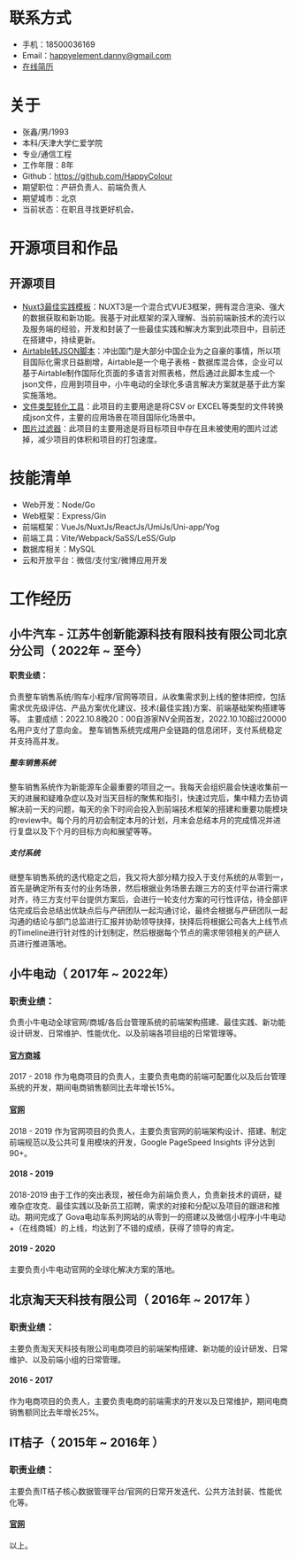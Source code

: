 # 联系方式

* 手机：18500036169
* Email：happyelement.danny@gmail.com
* [在线简历](https://happycolour.github.io)

# 关于

* 张鑫/男/1993
* 本科/天津大学仁爱学院
* 专业/通信工程
* 工作年限：8年
* Github：https://github.com/HappyColour
* 期望职位：产研负责人、前端负责人
* 期望城市：北京
* 当前状态：在职且寻找更好机会。

# 开源项目和作品
## 开源项目
  - [Nuxt3最佳实践模板](https://github.com/HappyColour/nuxt3-template)：NUXT3是一个混合式VUE3框架，拥有混合渲染、强大的数据获取和新功能。我基于对此框架的深入理解、当前前端新技术的流行以及服务端的经验，开发和封装了一些最佳实践和解决方案到此项目中，目前还在搭建中，持续更新。
  - [Airtable转JSON脚本](https://github.com/HappyColour/airtable-to-json)：冲出国门是大部分中国企业为之自豪的事情，所以项目国际化需求日益剧增，Airtable是一个电子表格 - 数据库混合体，企业可以基于Airtable制作国际化页面的多语言对照表格，然后通过此脚本生成一个json文件，应用到项目中，小牛电动的全球化多语言解决方案就是基于此方案实施落地。
  - [文件类型转化工具](https://github.com/HappyColour/i18n-file-to-json)：此项目的主要用途是将CSV or EXCEL等类型的文件转换成json文件，主要的应用场景在项目国际化场景中。
  - [图片过滤器](https://github.com/HappyColour/filter-invalid-images)：此项目的主要用途是将目标项目中存在且未被使用的图片过滤掉，减少项目的体积和项目的打包速度。
    
    
# 技能清单
- Web开发：Node/Go
- Web框架：Express/Gin
- 前端框架：VueJs/NuxtJs/ReactJs/UmiJs/Uni-app/Yog
- 前端工具：Vite/Webpack/SaSS/LeSS/Gulp
- 数据库相关：MySQL
- 云和开放平台：微信/支付宝/微博应用开发

# 工作经历
## 小牛汽车 - 江苏牛创新能源科技有限科技有限公司北京分公司（ 2022年 ~ 至今）
#### 职责业绩：
负责整车销售系统/购车小程序/官网等项目，从收集需求到上线的整体把控，包括需求优先级评估、产品方案优化建议、技术(最佳实践)方案、前端基础架构搭建等等。
主要成绩：2022.10.8晚20：00自游家NV全网首发，2022.10.10超过20000名用户支付了意向金。
整车销售系统完成用户全链路的信息闭环，支付系统稳定并支持高并发。

##### 整车销售系统
整车销售系统作为新能源车企最重要的项目之一。我每天会组织晨会快速收集前一天的进展和疑难杂症以及对当天目标的聚焦和指引，快速过完后，集中精力去协调解决前一天的问题，每天的余下时间会投入到前端技术框架的搭建和重要功能模块的review中。每个月的月初会制定本月的计划，月末会总结本月的完成情况并进行复盘以及下个月的目标方向和展望等等。

##### 支付系统
继整车销售系统的迭代稳定之后，我又将大部分精力投入于支付系统的从零到一，首先是确定所有支付的业务场景，然后根据业务场景去跟三方的支付平台进行需求对齐，待三方支付平台提供方案后，会进行一轮支付方案的可行性评估，待全部评估完成后会总结出优缺点后与产研团队一起沟通讨论，最终会根据与产研团队一起沟通的结论与部门总监进行汇报并协助领导抉择，抉择后将根据公司各大上线节点的Timeline进行针对性的计划制定，然后根据每个节点的需求带领相关的产研人员进行推进落地。

## 小牛电动（ 2017年 ~ 2022年）
### 职责业绩：
负责小牛电动全球官网/商城/各后台管理系统的前端架构搭建、最佳实践、新功能设计研发、日常维护、性能优化、以及前端各项目组的日常管理等。

#### [官方商城](https://store.niu.com)
2017 - 2018 作为电商项目的负责人，主要负责电商的前端可配置化以及后台管理系统的开发，期间电商销售额同比去年增长15%。

#### [官网](https://www.niu.com)
2018 - 2019 作为官网项目的负责人，主要负责官网的前端架构设计、搭建、制定前端规范以及公共可复用模块的开发，Google PageSpeed Insights 评分达到90+。

#### 2018 - 2019
2018-2019 由于工作的突出表现，被任命为前端负责人，负责新技术的调研，疑难杂症攻克、最佳实践以及新员工招聘，需求的对接和分配以及项目的跟进和推动。期间完成了 Gova电动车系列网站的从零到一的搭建以及微信小程序小牛电动+（在线商城）的上线，均达到了不错的成绩，获得了领导的肯定。

#### 2019 - 2020
主要负责小牛电动官网的全球化解决方案的落地。


## 北京淘天天科技有限公司（ 2016年 ~ 2017年 ）
### 职责业绩：
主要负责淘天天科技有限公司电商项目的前端架构搭建、新功能的设计研发、日常维护、以及前端小组的日常管理。

#### 2016 - 2017
作为电商项目的负责人，主要负责电商的前端需求的开发以及日常维护，期间电商销售额同比去年增长25%。

## IT桔子（ 2015年 ~ 2016年 ）
### 职责业绩：
主要负责IT桔子核心数据管理平台/官网的日常开发迭代、公共方法封装、性能优化等。
#### [官网](https://www.itjuzi.com)

以上。

 
 
  
